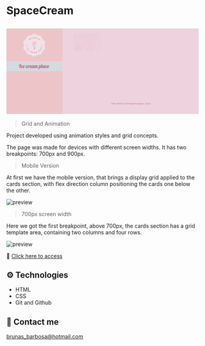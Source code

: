 # SpaceCream
##
![preview](./.github/Readme01.gif)

> Grid and Animation

Project developed using animation styles and grid concepts.

The page was made for devices with different screen widths. It has two breakpoints: 700px and 900px.

> Mobile Version

At first we have the mobile version, that brings a display grid applied to the cards section,
with flex direction column positioning the cards one below the other.

![preview](./.github/Readme03.gif)

> 700px screen width

Here we got the first breakpoint, above 700px, the cards section has a grid template area, containing two columns and four rows.

![preview](./.github/Readme02.gif)

🔗 [Click here to access](https://brunasbarbosa.github.io/Space-cream/)

## ⚙️ Technologies
- HTML
- CSS
- Git and Github

## ​💌 Contact me

brunas_barbosa@hotmail.com
